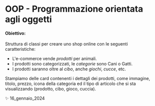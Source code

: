 # OOP - Programmazione orientata agli oggetti

#### Obiettivo:
Struttura di classi per creare uno shop online con le seguenti caratteristiche:
 - L'e-commerce vende *prodotti* per animali.
 - I prodotti sono categorizzati, le *categorie* sono Cani o Gatti.
 - I prodotti saranno oltre al *cibo*, anche *giochi*, *cucce*, etc.

Stampiamo delle card contenenti i dettagli dei prodotti, come immagine, titolo, prezzo, icona della categoria ed il tipo di articolo che si sta visualizzando (prodotto, cibo, gioco, cuccia).

✨ 16_gennaio_2024